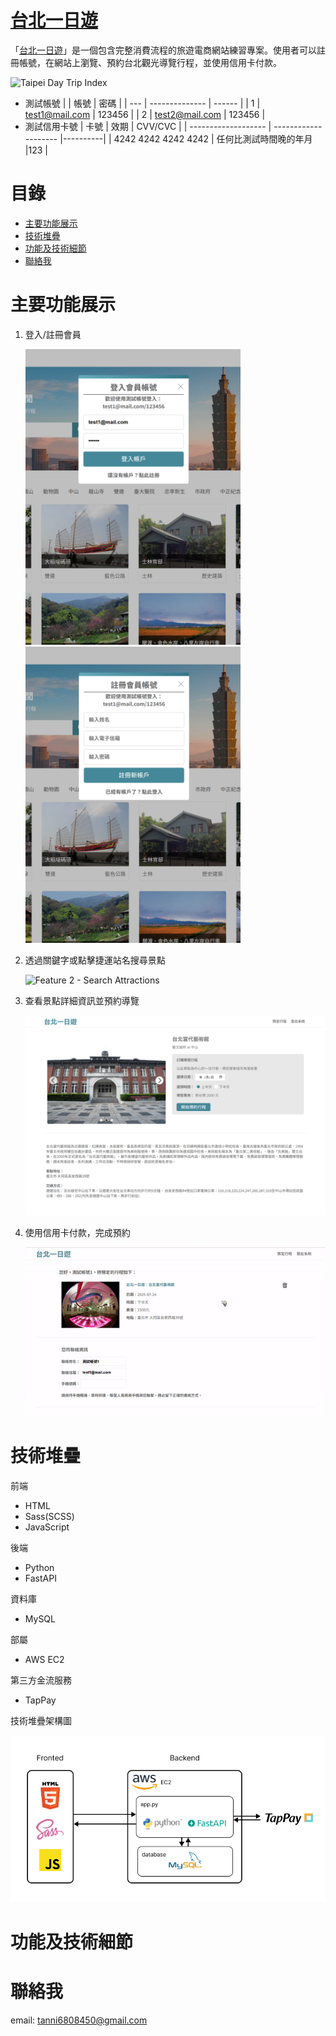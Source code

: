 # [台北一日遊](http://57.182.192.24:8000/)

「[台北一日遊](http://57.182.192.24:8000/)」是一個包含完整消費流程的旅遊電商網站練習專案。使用者可以註冊帳號，在網站上瀏覽、預約台北觀光導覽行程，並使用信用卡付款。

![Taipei Day Trip Index](/assets/taipei-day-trip_index.png)

- 測試帳號
  | | 帳號 | 密碼 |
  | --- | -------------- | ------ |
  | 1 | test1@mail.com | 123456 |
  | 2 | test2@mail.com | 123456 |
- 測試信用卡號
  | 卡號 | 效期 | CVV/CVC |
  | ------------------- | -------------------- |----------|
  | 4242 4242 4242 4242 | 任何比測試時間晚的年月 |123 |

# 目錄

- [主要功能展示](#主要功能展示)
- [技術堆疊](#技術堆疊)
- [功能及技術細節](#功能及技術細節)
- [聯絡我](#聯絡我)

# 主要功能展示

1. 登入/註冊會員

   <img alt="Feature 1-1 - Sign In" src='./assets/feature_1-1.png' width="344px"/> <img alt="Feature 1-2 - Sign Up" src='./assets/feature_1-2.png' width="344px"/>

2. 透過關鍵字或點擊捷運站名搜尋景點

   ![Feature 2 - Search Attractions](./assets/feature_2.gif)

3. 查看景點詳細資訊並預約導覽

   <img alt="Feature 3 - Attraction Details" src='./assets/feature_3.png' width="688px"/>

4. 使用信用卡付款，完成預約

   ![Feature 4 - Payment](./assets/feature_4.gif)

# 技術堆疊

前端

- HTML
- Sass(SCSS)
- JavaScript

後端

- Python
- FastAPI

資料庫

- MySQL

部屬

- AWS EC2

第三方金流服務

- TapPay

技術堆疊架構圖

![Tech Stack](./assets/tech-stack.png)

# 功能及技術細節

# 聯絡我

email: [tanni6808450@gmail.com](mailto:tanni6808450@gmail.com)
